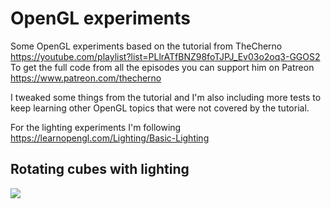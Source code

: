 # OpenGL experiments

Some OpenGL experiments based on the tutorial from TheCherno https://youtube.com/playlist?list=PLlrATfBNZ98foTJPJ_Ev03o2oq3-GGOS2
To get the full code from all the episodes you can support him on Patreon https://www.patreon.com/thecherno

I tweaked some things from the tutorial and I'm also including more tests to keep learning other OpenGL topics that were not covered by the tutorial.

For the lighting experiments I'm following https://learnopengl.com/Lighting/Basic-Lighting

## Rotating cubes with lighting

![](experiments/rotating_cubes.gif)
